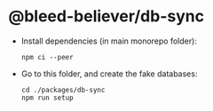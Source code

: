 # @bleed-believer/db-sync
-   Install dependencies (in main monorepo folder):
    ```shell
    npm ci --peer
    ```

-   Go to this folder, and create the fake databases:
    ```shell
    cd ./packages/db-sync
    npm run setup
    ```